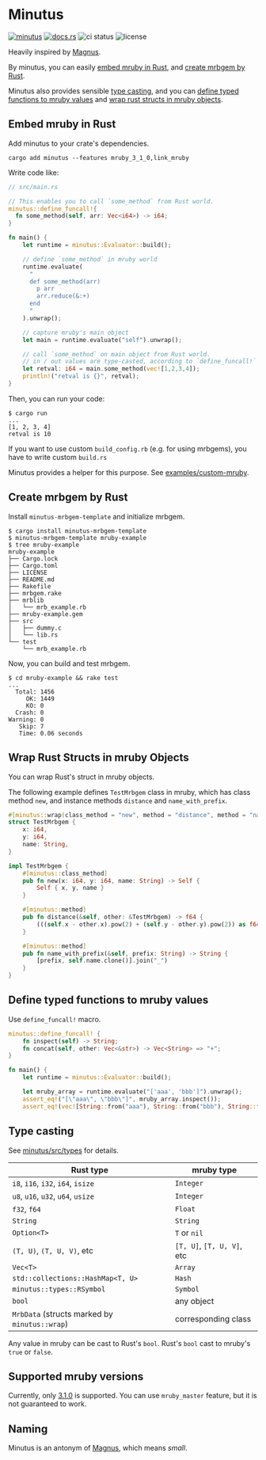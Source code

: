 # Minutus

[![minutus](https://img.shields.io/crates/v/minutus.svg)](https://crates.io/crates/minutus)
[![docs.rs](https://img.shields.io/badge/docs.rs-minutus-blue)](https://docs.rs/minutus)
![ci status](https://github.com/genya0407/minutus/actions/workflows/test.yml/badge.svg)
![license](https://img.shields.io/github/license/genya0407/minutus)

Heavily inspired by [Magnus](https://github.com/matsadler/magnus).

By minutus, you can easily [embed mruby in Rust](#embed-mruby-in-rust),
and [create mrbgem by Rust](#create-mrbgem-by-rust).

Minutus also provides sensible [type casting](#type-casting),
and you can [define typed functions to mruby values](#define-typed-functions-to-mruby-values)
and [wrap rust structs in mruby objects](#wrap-rust-structs-in-mruby-objects).

## Embed mruby in Rust

Add minutus to your crate's dependencies.

```shell-session
cargo add minutus --features mruby_3_1_0,link_mruby
```

Write code like:

```rust
// src/main.rs

// This enables you to call `some_method` from Rust world.
minutus::define_funcall!{
  fn some_method(self, arr: Vec<i64>) -> i64;
}

fn main() {
    let runtime = minutus::Evaluator::build();

    // define `some_method` in mruby world
    runtime.evaluate(
      "
      def some_method(arr)
        p arr
        arr.reduce(&:+)
      end
      "
    ).unwrap();

    // capture mruby's main object
    let main = runtime.evaluate("self").unwrap();

    // call `some_method` on main object from Rust world.
    // in / out values are type-casted, according to `define_funcall!` definition
    let retval: i64 = main.some_method(vec![1,2,3,4]);
    println!("retval is {}", retval);
}
```

Then, you can run your code:

```shell-session
$ cargo run
...
[1, 2, 3, 4]
retval is 10
```

If you want to use custom `build_config.rb` (e.g. for using mrbgems),
you have to write custom `build.rs`

Minutus provides a helper for this purpose. See [examples/custom-mruby](/examples/custom-mruby).

## Create mrbgem by Rust

Install `minutus-mrbgem-template` and initialize mrbgem.

```shell-session
$ cargo install minutus-mrbgem-template
$ minutus-mrbgem-template mruby-example
$ tree mruby-example
mruby-example
├── Cargo.lock
├── Cargo.toml
├── LICENSE
├── README.md
├── Rakefile
├── mrbgem.rake
├── mrblib
│   └── mrb_example.rb
├── mruby-example.gem
├── src
│   ├── dummy.c
│   └── lib.rs
└── test
    └── mrb_example.rb
```

Now, you can build and test mrbgem.

```shell-session
$ cd mruby-example && rake test
...
  Total: 1456
     OK: 1449
     KO: 0
  Crash: 0
Warning: 0
   Skip: 7
   Time: 0.06 seconds
```

## Wrap Rust Structs in mruby Objects

You can wrap Rust's struct in mruby objects.

The following example defines `TestMrbgem` class in mruby,
which has class method `new`, and instance methods `distance` and `name_with_prefix`.

```rust
#[minutus::wrap(class_method = "new", method = "distance", method = "name_with_prefix")]
struct TestMrbgem {
    x: i64,
    y: i64,
    name: String,
}

impl TestMrbgem {
    #[minutus::class_method]
    pub fn new(x: i64, y: i64, name: String) -> Self {
        Self { x, y, name }
    }

    #[minutus::method]
    pub fn distance(&self, other: &TestMrbgem) -> f64 {
        (((self.x - other.x).pow(2) + (self.y - other.y).pow(2)) as f64).sqrt()
    }

    #[minutus::method]
    pub fn name_with_prefix(&self, prefix: String) -> String {
        [prefix, self.name.clone()].join("_")
    }
}
```

## Define typed functions to mruby values

Use `define_funcall!` macro.

```rust
minutus::define_funcall! {
    fn inspect(self) -> String;
    fn concat(self, other: Vec<&str>) -> Vec<String> => "+";
}

fn main() {
    let runtime = minutus::Evaluator::build();

    let mruby_array = runtime.evaluate("['aaa', 'bbb']").unwrap();
    assert_eq!("[\"aaa\", \"bbb\"]", mruby_array.inspect());
    assert_eq!(vec![String::from("aaa"), String::from("bbb"), String::from("ccc")], mruby_array.concat(vec!["ccc"]));
```

## Type casting

See [minutus/src/types](minutus/src/types) for details.

| Rust type | mruby type |
|-----------|------------|
| `i8`, `i16`, `i32`, `i64`, `isize` | `Integer` |
| `u8`, `u16`, `u32`, `u64`, `usize` | `Integer` |
| `f32`, `f64` | `Float` |
| `String` | `String` |
| `Option<T>` | `T` or `nil` |
| `(T, U)`, `(T, U, V)`, etc | `[T, U]`, `[T, U, V]`, etc |
| `Vec<T>` | `Array` |
| `std::collections::HashMap<T, U>` | `Hash` |
| `minutus::types::RSymbol` | `Symbol` |
| `bool` | any object |
| `MrbData` (structs marked by `minutus::wrap`) | corresponding class |

Any value in mruby can be cast to Rust's `bool`.
Rust's `bool` cast to mruby's `true` or `false`.

## Supported mruby versions

Currently, only [3.1.0](https://github.com/mruby/mruby/releases/tag/3.1.0) is supported.
You can use `mruby_master` feature, but it is not guaranteed to work.

## Naming

Minutus is an antonym of [Magnus](https://github.com/matsadler/magnus),
which means _small_.
